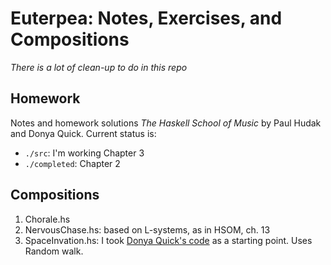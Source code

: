 # Euterpea: Notes, Exercises, and Compositions 

*There is a lot of clean-up to do in this repo*

## Homework

Notes and homework solutions *The Haskell School of Music* by Paul Hudak
and Donya Quick.  Current status is:

- `./src`: I'm working Chapter 3
- `./completed`: Chapter 2

## Compositions

1. Chorale.hs
2. NervousChase.hs: based on L-systems, as in HSOM, ch. 13
3. SpaceInvation.hs: I took [Donya Quick's code](https://github.com/Euterpea/Euterpea2-Examples/blob/master/NoteLevel/RandomMusic.lhs) as a starting point.  Uses Random walk.

